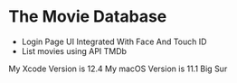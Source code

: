 # The Movie Database
- Login Page UI Integrated With Face And Touch ID
- List movies using API TMDb


My Xcode Version is 12.4
My macOS Version is 11.1 Big Sur
